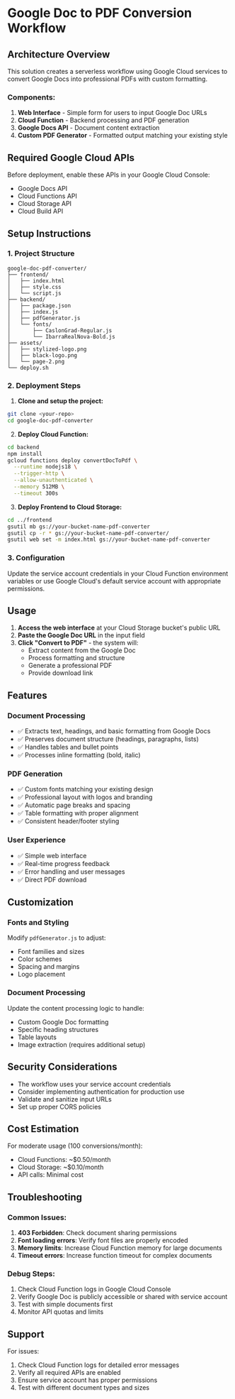 # Google Doc to PDF Conversion Workflow

## Architecture Overview

This solution creates a serverless workflow using Google Cloud services to convert Google Docs into professional PDFs with custom formatting.

### Components:
1. **Web Interface** - Simple form for users to input Google Doc URLs
2. **Cloud Function** - Backend processing and PDF generation
3. **Google Docs API** - Document content extraction
4. **Custom PDF Generator** - Formatted output matching your existing style

## Required Google Cloud APIs

Before deployment, enable these APIs in your Google Cloud Console:
- Google Docs API
- Cloud Functions API
- Cloud Storage API
- Cloud Build API

## Setup Instructions

### 1. Project Structure
```
google-doc-pdf-converter/
├── frontend/
│   ├── index.html
│   ├── style.css
│   └── script.js
├── backend/
│   ├── package.json
│   ├── index.js
│   ├── pdfGenerator.js
│   └── fonts/
│       ├── CaslonGrad-Regular.js
│       └── IbarraRealNova-Bold.js
├── assets/
│   ├── stylized-logo.png
│   ├── black-logo.png
│   └── page-2.png
└── deploy.sh
```

### 2. Deployment Steps

1. **Clone and setup the project:**
```bash
git clone <your-repo>
cd google-doc-pdf-converter
```

2. **Deploy Cloud Function:**
```bash
cd backend
npm install
gcloud functions deploy convertDocToPdf \
  --runtime nodejs18 \
  --trigger-http \
  --allow-unauthenticated \
  --memory 512MB \
  --timeout 300s
```

3. **Deploy Frontend to Cloud Storage:**
```bash
cd ../frontend
gsutil mb gs://your-bucket-name-pdf-converter
gsutil cp -r * gs://your-bucket-name-pdf-converter/
gsutil web set -m index.html gs://your-bucket-name-pdf-converter
```

### 3. Configuration

Update the service account credentials in your Cloud Function environment variables or use Google Cloud's default service account with appropriate permissions.

## Usage

1. **Access the web interface** at your Cloud Storage bucket's public URL
2. **Paste the Google Doc URL** in the input field
3. **Click "Convert to PDF"** - the system will:
   - Extract content from the Google Doc
   - Process formatting and structure
   - Generate a professional PDF
   - Provide download link

## Features

### Document Processing
- ✅ Extracts text, headings, and basic formatting from Google Docs
- ✅ Preserves document structure (headings, paragraphs, lists)
- ✅ Handles tables and bullet points
- ✅ Processes inline formatting (bold, italic)

### PDF Generation
- ✅ Custom fonts matching your existing design
- ✅ Professional layout with logos and branding
- ✅ Automatic page breaks and spacing
- ✅ Table formatting with proper alignment
- ✅ Consistent header/footer styling

### User Experience
- ✅ Simple web interface
- ✅ Real-time progress feedback
- ✅ Error handling and user messages
- ✅ Direct PDF download

## Customization

### Fonts and Styling
Modify `pdfGenerator.js` to adjust:
- Font families and sizes
- Color schemes
- Spacing and margins
- Logo placement

### Document Processing
Update the content processing logic to handle:
- Custom Google Doc formatting
- Specific heading structures
- Table layouts
- Image extraction (requires additional setup)

## Security Considerations

- The workflow uses your service account credentials
- Consider implementing authentication for production use
- Validate and sanitize input URLs
- Set up proper CORS policies

## Cost Estimation

For moderate usage (100 conversions/month):
- Cloud Functions: ~$0.50/month
- Cloud Storage: ~$0.10/month
- API calls: Minimal cost

## Troubleshooting

### Common Issues:
1. **403 Forbidden**: Check document sharing permissions
2. **Font loading errors**: Verify font files are properly encoded
3. **Memory limits**: Increase Cloud Function memory for large documents
4. **Timeout errors**: Increase function timeout for complex documents

### Debug Steps:
1. Check Cloud Function logs in Google Cloud Console
2. Verify Google Doc is publicly accessible or shared with service account
3. Test with simple documents first
4. Monitor API quotas and limits

## Support

For issues:
1. Check Cloud Function logs for detailed error messages
2. Verify all required APIs are enabled
3. Ensure service account has proper permissions
4. Test with different document types and sizes